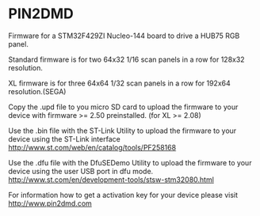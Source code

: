 # PIN2DMD

Firmware for a STM32F429ZI Nucleo-144 board to drive a HUB75 RGB panel.

Standard firmware is for two 64x32 1/16 scan panels in a row for 128x32 resolution.

XL firmware is for three 64x64 1/32 scan panels in a row for 192x64 resolution.(SEGA)

Copy the .upd file to you micro SD card to upload the firmware to your device with
firmware >= 2.50 preinstalled. (for XL >= 2.08) 

Use the .bin file with the ST-Link Utility to upload the firmware to your device
using the ST-Link interface
http://www.st.com/web/en/catalog/tools/PF258168

Use the .dfu file with the DfuSEDemo Utility to upload the firmware to your device
using the user USB port in dfu mode.
http://www.st.com/en/development-tools/stsw-stm32080.html

For information how to get a activation key for your device 
please visit http://www.pin2dmd.com
